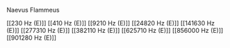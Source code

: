 Naevus Flammeus

[[230 Hz (E)]]
[[410 Hz (E)]]
[[9210 Hz (E)]]
[[24820 Hz (E)]]
[[141630 Hz (E)]]
[[277310 Hz (E)]]
[[382110 Hz (E)]]
[[625710 Hz (E)]]
[[856000 Hz (E)]]
[[901280 Hz (E)]]